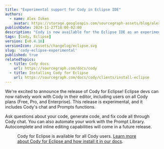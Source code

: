 ```yaml
---
title: "Experimental support for Cody in Eclipse IDE"
authors:
  - name: Alex Isken
    avatar: https://storage.googleapis.com/sourcegraph-assets/blog/alex_avatar.png
publishDate: 2024-11-27T10:00-02:00
description: "Cody is now available for the Eclipse IDE as an experimental plugin. We'd love your feedback!"
tags: [Cody, Eclipse]
version: [v0.4.16]
versionIcon: /assets/changelog/eclipse.svg
slug: 'cody-eclipse-experimental'
published: true
relatedTopics:
  - title: Cody docs
    url: https://sourcegraph.com/docs/cody
  - title: Installing Cody for Eclipse
    url: https://sourcegraph.com/docs/cody/clients/install-eclipse
---
```


We're excited to announce the release of Cody for Eclipse! Eclipse devs can now natively work with Cody in their editor, including users on all Cody plans (Free, Pro, and Enterprise). This release is experimental, and it includes Cody's chat and Prompts functions.

Ask questions about your code, generate code, and fix code all through Cody chat. You can also automate your work with the Prompt Library. Autocomplete and inline editing capabilities will come in a future release.

<Figure
  src="https://storage.googleapis.com/sourcegraph-assets/blog/Cody-eclipse/cody-eclipse-experimental.png"
  alt="Cody for Eclipse now available"
/>

Cody for Eclipse is available for all Cody users. [Learn more about Cody for Eclipse and how install it in our docs](https://sourcegraph.com/docs/cody/clients/install-eclipse).